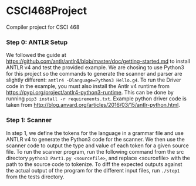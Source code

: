 # CSCI468Project
Compiler project for CSCI 468

### Step 0: ANTLR Setup

We followed the guide at https://github.com/antlr/antlr4/blob/master/doc/getting-started.md to install ANTLR v4 and test the provided example. We are chosing to use Python3 for this project so the commands to generate the scanner and parser are slightly different:  `antlr4 -Dlanguage=Python3 Hello.g4`. To run the Driver code in the example, you must also install the Antlr v4 runtime from https://pypi.org/project/antlr4-python3-runtime. This can be done by running `pip3 install -r requirements.txt`. Example python driver code is taken from http://blog.anvard.org/articles/2016/03/15/antlr-python.html.

### Step 1: Scanner

In step 1, we define the tokens for the language in a grammar file and use ANTLR v4 to generate the Python3 code for the scanner. We then use the scanner code to output the type and value of each token for a given source file. To run the scanner program, run the following command from the src directory `python3 Part1.py <sourcefile>`, and replace \<sourcefile> with the path to the source code to tokenize. To diff the expected outputs against the actual output of the program for the different input files, run `./step1` from the tests directory.

